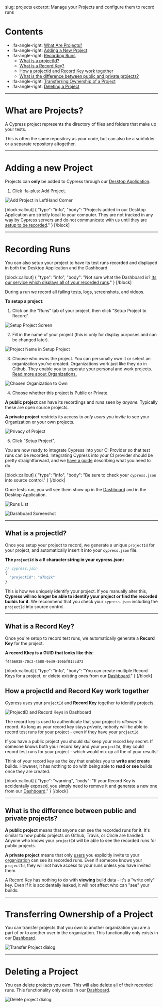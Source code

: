 slug: projects
excerpt: Manage your Projects and configure them to record runs

# Contents

- :fa-angle-right: [What Are Projects?](#section-what-are-projects-)
- :fa-angle-right: [Adding a New Project](#section-adding-a-new-project)
- :fa-angle-right: [Recording Runs](#section-recording-runs)
  - [What is a projectId?](#section-what-is-a-projectid-)
  - [What is a Record Key?](#section-what-is-a-record-key-)
  - [How a projectId and Record Key work together](#how-a-projectid-and-record-key-work-together)
  - [What is the difference between public and private projects?](#section-what-is-the-difference-between-public-and-private-projects-)
- :fa-angle-right: [Transferring Ownership of a Project](#section-transferring-ownership-of-a-project)
- :fa-angle-right: [Deleting a Project](#section-deleting-a-project)

***

# What are Projects?

A Cypress project represents the directory of files and folders that make up your tests.

This is often the same repository as your code, but can also be a subfolder or a separate repository altogether.

***

# Adding a new Project

Projects can **only** be added to Cypress through our [Desktop Application](https://on.cypress.io/guides/installing-and-running).

1. Click :fa-plus: Add Project.

![Add Project in LeftHand Corner](https://cloud.githubusercontent.com/assets/1271364/22699969/fe44c2e4-ed26-11e6-83d0-9baa0f51b15e.png)

[block:callout]
{
  "type": "info",
  "body": "Projects added in our Desktop Application are strictly local to your computer. They are not tracked in any way by Cypress servers and do not communicate with us until they are [setup to be recorded](#section-recording-runs)."
}
[/block]

***

# Recording Runs

You can also setup your project to have its test runs recorded and displayed in both the Desktop Application and the Dashboard.

[block:callout]
{
  "type": "info",
  "body": "Not sure what the Dashboard is? [Its our service which displays all of your recorded runs](https://on.cypress.io/guides/dashboard-features)."
}
[/block]

During a run we record all failing tests, logs, screenshots, and videos.

**To setup a project:**

1. Click on the "Runs" tab of your project, then click "Setup Project to Record".

![Setup Project Screen](https://cloud.githubusercontent.com/assets/1271364/22803739/2d66f42a-eee4-11e6-9b84-bd2e73a523d0.png)

2. Fill in the name of your project (this is only for display purposes and can be changed later).

![Project Name in Setup Project](https://cloud.githubusercontent.com/assets/1271364/22700406/9b3bc416-ed28-11e6-995b-297350420cce.png)

3. Choose who owns the project. You can personally own it or select an organization you've created. Organizations work just like they do in Github. They enable you to seperate your personal and work projects. [Read more about Organizations.](https://on.cypress.io/guides/organizations)

![Chosen Organization to Own](https://cloud.githubusercontent.com/assets/1271364/22700579/26353ba6-ed29-11e6-9510-5b7bf4a1cdd2.png)

4. Choose whether this project is Public or Private.

  **A public project** can have its recordings and runs seen by *anyone*. Typically these are open source projects.

  **A private project** restricts its access to *only users you invite* to see your Organization or your own projects.

![Privacy of Project](https://cloud.githubusercontent.com/assets/1271364/22803847/95870626-eee4-11e6-9627-7c00e8b77519.png)

5. Click "Setup Project".

You are now ready to integrate Cypress into your CI Provider so that test runs can be recorded. Integrating Cypress into your CI provider should be pretty straightforward, and we [have a guide](https://on.cypress.io/guides/continuous-integration) describing what you need to do.

[block:callout]
{
  "type": "info",
  "body": "Be sure to check your `cypress.json` into source control."
}
[/block]

Once tests run, you will see them show up in the [Dashboard](https://on.cypress.io/dashboard) and in the Desktop Application.

![Runs List](https://cloud.githubusercontent.com/assets/1271364/22800330/ff6c9474-eed6-11e6-9a32-8360d64b1071.png)

![Dashboard Screenshot](https://cloud.githubusercontent.com/assets/1271364/22800284/d4dbe1d8-eed6-11e6-87ce-32474ea1000c.png)

***

## What is a projectId?

Once you setup your project to record, we generate a unique `projectId` for your project, and automatically insert it into your `cypress.json` file.

**The `projectId` is a 6 character string in your cypress.json:**

```javascript
// cypress.json
{
  "projectId": "a7bq2k"
}
```

This is how we uniquely identify your project. If you manually alter this, **Cypress will no longer be able to identify your project or find the recorded builds for it**. We recommend that you check your `cypress.json` including the `projectId` into source control.

***

## What is a Record Key?

Once you're setup to record test runs, we automatically generate a **Record Key** for the project.

**A record Kkey is a GUID that looks like this:**

```shell
f4466038-70c2-4688-9ed9-106bf013cd73
```

[block:callout]
{
  "type": "info",
  "body": "You can create multiple Record Keys for a project, or delete existing ones from our [Dashboard](https://on.cypress.io/dashboard)."
}
[/block]

## How a projectId and Record Key work together

Cypress uses your `projectId` and **Record Key** together to identify projects.

![ProjectID and Record Keys in Dashboard](https://cloud.githubusercontent.com/assets/1271364/22804089/8498f1a2-eee5-11e6-8598-4e60b4b1fc0b.png)

The record key is used to authenticate that your project is *allowed* to record. As long as your record key stays *private*, nobody will be able to record test runs for your project - even if they have your `projectId`.

If you have a public project you should *still* keep your record key secret. If someone knows both your record key and your `projectId`, they could record test runs for your project - which would mix up all the of your results!

Think of your record key as the key that enables you to **write and create** builds. However, it has nothing to do with being able to **read or see** builds once they are created.

[block:callout]
{
  "type": "warning",
  "body": "If your Record Key is accidentally exposed, you simply need to remove it and generate a new one from our [Dashboard](https://on.cypress.io/dashboard)."
}
[/block]

***

## What is the difference between public and private projects?

**A public project** means that anyone can see the recorded runs for it. It's similar to how public projects on Github, Travis, or Circle are handled. Anyone who knows your `projectId` will be able to see the recorded runs for public projects.

**A private project** means that only [users](https://on.cypress.io/guides/organizations#section-inviting-users) you explicitly invite to your [organization](https://on.cypress.io/guides/organizations) can see its recorded runs. Even if someone knows your `projectId`, they will not have access to your runs unless you have invited them.

A Record Key has nothing to do with **viewing** build data - it's a "write only" key. Even if it is accidentally leaked, it will not affect who can "see" your builds.

***

# Transferring Ownership of a Project

You can transfer projects that you own to another organization you are a part of or to another user in the organization. This functionality only exists in our [Dashboard](https://on.cypress.io/dashboard).

![Transfer Project dialog](https://cloud.githubusercontent.com/assets/1271364/22708695/440f4e5c-ed45-11e6-9a98-8f91b67871a3.png)

***

# Deleting a Project

You can delete projects you own. This will also delete all of their recorded runs. This functionality only exists in our [Dashboard](https://on.cypress.io/dashboard).

![Delete project dialog](https://cloud.githubusercontent.com/assets/1271364/22708770/89f3080a-ed45-11e6-820e-7a8880fb0c20.png)
